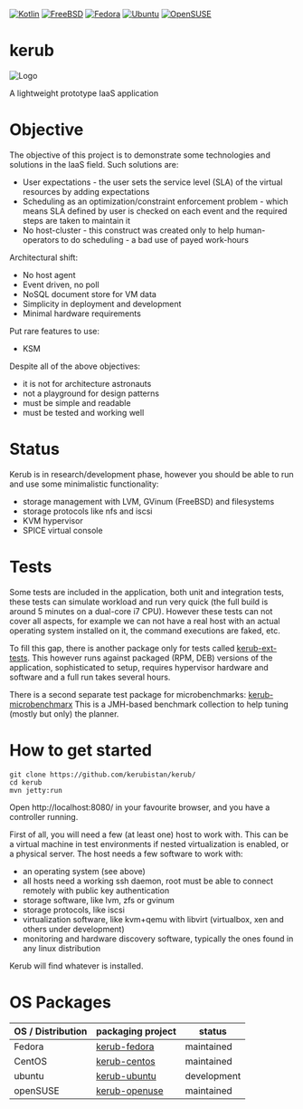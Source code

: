 
[![Kotlin](https://img.shields.io/badge/kotlin-1.2-blue.svg)](http://kotlinlang.org)
[![FreeBSD](https://img.shields.io/badge/FreeBSD-10+-red.svg)](http://freebsd.org)
[![Fedora](https://img.shields.io/badge/Fedora-20+-blue.svg)](https://getfedora.org/)
[![Ubuntu](https://img.shields.io/badge/Ubuntu-14+-red.svg)](http://ubuntu.com)
[![OpenSUSE](https://img.shields.io/badge/OpenSUSE-13+-green.svg)](http://opensuse.org)

kerub
=====

![Logo](https://raw.githubusercontent.com/kerubistan/kerub/master/src/main/webapp/img/kerub.png)

A lightweight prototype IaaS application


Objective
=======

The objective of this project is to demonstrate some technologies and solutions in the IaaS field.
Such solutions are:
 * User expectations - the user sets the service level (SLA) of the virtual resources by adding expectations
 * Scheduling as an optimization/constraint enforcement problem - which means SLA defined by user is checked on each event and the required steps are taken to maintain it
 * No host-cluster - this construct was created only to help human-operators to do scheduling - a bad use of payed work-hours

Architectural shift:
 * No host agent
 * Event driven, no poll
 * NoSQL document store for VM data
 * Simplicity in deployment and development
 * Minimal hardware requirements

Put rare features to use:
 * KSM

Despite all of the above objectives:
 * it is not for architecture astronauts
 * not a playground for design patterns
 * must be simple and readable
 * must be tested and working well

Status
=======

Kerub is in research/development phase, however you should be able to run and use some minimalistic functionality:
 - storage management with LVM, GVinum (FreeBSD) and filesystems
 - storage protocols like nfs and iscsi
 - KVM hypervisor
 - SPICE virtual console

Tests
=====

Some tests are included in the application, both unit and integration tests, these tests can simulate workload and
run very quick (the full build is around 5 minutes on a dual-core i7 CPU). However these tests can not cover all aspects,
for example we can not have a real host with an actual operating system installed on it, the command executions are faked, etc.

To fill this gap, there is another package only for tests called [kerub-ext-tests](https://github.com/kerubistan/kerub-ext-tests).
This however runs against packaged (RPM, DEB) versions of the application, sophisticated to setup, requires hypervisor 
hardware and software and a full run takes several hours.

There is a second separate test package for microbenchmarks: [kerub-microbenchmarx](https://github.com/kerubistan/kerub-microbenchmarx)
This is a JMH-based benchmark collection to help tuning (mostly but only) the planner.

How to get started
=======

``` 
git clone https://github.com/kerubistan/kerub/
cd kerub
mvn jetty:run
```

Open http://localhost:8080/ in your favourite browser, and you have a controller running.

First of all, you will need a few (at least one) host to work with. This can be a virtual machine in test environments if nested virtualization is enabled, or a physical server.
The host needs a few software to work with:
 * an operating system (see above)
 * all hosts need a working ssh daemon, root must be able to connect remotely with public key authentication
 * storage software, like lvm, zfs or gvinum
 * storage protocols, like iscsi
 * virtualization software, like kvm+qemu with libvirt (virtualbox, xen and others under development)
 * monitoring and hardware discovery software, typically the ones found in any linux distribution

Kerub will find whatever is installed.

OS Packages
===========

| OS / Distribution | packaging project 										   | status 	 |
|-------------------|--------------------------------------------------------------|-------------| 
| Fedora			| [kerub-fedora](https://github.com/kerubistan/kerub-fedora)   | maintained  |
| CentOS			| [kerub-centos](https://github.com/kerubistan/kerub-centos)   | maintained  |
| ubuntu			| [kerub-ubuntu](https://github.com/kerubistan/kerub-ubuntu)   | development |
| openSUSE			| [kerub-openuse](https://github.com/kerubistan/kerub-opensuse)| maintained  |

